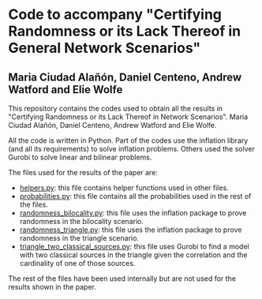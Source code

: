 # Code to accompany "Certifying Randomness or its Lack Thereof in General Network Scenarios"

## Maria Ciudad Alañón, Daniel Centeno, Andrew Watford and Elie Wolfe

This repository contains the codes used to obtain all the results in "Certifying Randomness or its Lack Thereof in Network Scenarios". Maria Ciudad Alañón, Daniel Centeno, Andrew Watford and Elie Wolfe.

All the code is written in Python. Part of the codes use the inflation library (and all its requirements) to solve inflation problems. Others used the solver Gurobi to solve linear and bilinear problems.

The files used for the results of the paper are:

- [helpers.py](helpers.py): this file contains helper functions used in other files.
- [probabilities.py](probabilities.py): this file contains all the probabilities used in the rest of the files.
- [randomness_bilocality.py](randomness_bilocality.py): this file uses the inflation package to prove randomness in the bilocality scenario.
- [randomness_triangle.py](randomness_triangle.py): this file uses the inflation package to prove randomness in the triangle scenario.
- [triangle_two_classical_sources.py](triangle_two_classical_sources.py): this file uses Gurobi to find a model with two classical sources in the triangle given the correlation and the cardinality of one of those sources.

The rest of the files have been used internally but are not used for the results shown in the paper.
